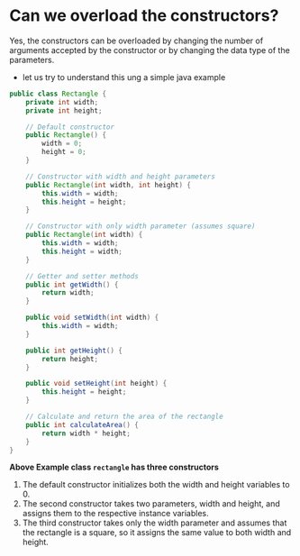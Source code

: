 # Can we overload the constructors?

Yes, the constructors can be overloaded by changing the number of arguments accepted by the constructor or by changing
the data type of the parameters.

- let us try to understand this ung a simple java example

```java
public class Rectangle {
    private int width;
    private int height;

    // Default constructor
    public Rectangle() {
        width = 0;
        height = 0;
    }

    // Constructor with width and height parameters
    public Rectangle(int width, int height) {
        this.width = width;
        this.height = height;
    }

    // Constructor with only width parameter (assumes square)
    public Rectangle(int width) {
        this.width = width;
        this.height = width;
    }

    // Getter and setter methods
    public int getWidth() {
        return width;
    }

    public void setWidth(int width) {
        this.width = width;
    }

    public int getHeight() {
        return height;
    }

    public void setHeight(int height) {
        this.height = height;
    }

    // Calculate and return the area of the rectangle
    public int calculateArea() {
        return width * height;
    }
}

```

**Above Example class `rectangle` has three constructors**
1. The default constructor initializes both the width and height variables to 0.
2. The second constructor takes two parameters, width and height, and assigns them to the respective instance variables.
3. The third constructor takes only the width parameter and assumes that the rectangle is a square, so it assigns the same value to both width and height.
